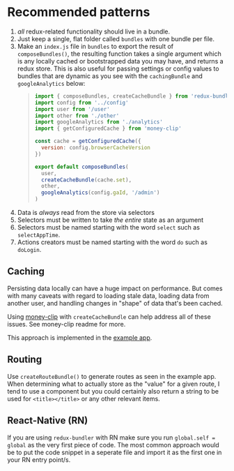 # Recommended patterns

1.  _all_ redux-related functionality should live in a bundle.
2.  Just keep a single, flat folder called `bundles` with one bundle per file.
3.  Make an `index.js` file in `bundles` to export the result of `composeBundles()`, the resulting function takes a single argument which is any locally cached or bootstrapped data you may have, and returns a redux store. This is also useful for passing settings or config values to bundles that are dynamic as you see with the `cachingBundle` and `googleAnalytics` below:
    > ```js
    > import { composeBundles, createCacheBundle } from 'redux-bundler'
    > import config from '../config'
    > import user from '/user'
    > import other from './other'
    > import googleAnalytics from './analytics'
    > import { getConfiguredCache } from 'money-clip'
    >
    > const cache = getConfiguredCache({
    >   version: config.browserCacheVersion
    > })
    >
    > export default composeBundles(
    >   user,
    >   createCacheBundle(cache.set),
    >   other,
    >   googleAnalytics(config.gaId, '/admin')
    > )
    > ```
4.  Data is _always_ read from the store via selectors
5.  Selectors must be written to take _the entire_ state as an argument
6.  Selectors must be named starting with the word `select` such as `selectAppTime`.
7.  Actions creators must be named starting with the word `do` such as `doLogin`.

## Caching

Persisting data locally can have a huge impact on performance. But comes with many caveats with regard to loading stale data, loading data from another user, and handling changes in "shape" of data that's been cached.

Using [money-clip](https://github.com/HenrikJoreteg/money-clip) with `createCacheBundle` can help address all of these issues. See money-clip readme for more.

This approach is implemented in the [example app](https://github.com/HenrikJoreteg/redux-bundler-example).

## Routing

Use `createRouteBundle()` to generate routes as seen in the example app. When determining what to actually store as the "value" for a given route, I tend to use a component but you could certainly also return a string to be used for `<title></title>` or any other relevant items.

## React-Native (RN)

If you are using `redux-bundler` with RN make sure you run `global.self = global` as the very first piece of code. The most common approach would be to put the code snippet in a seperate file and import it as the first one in your RN entry point/s.  
